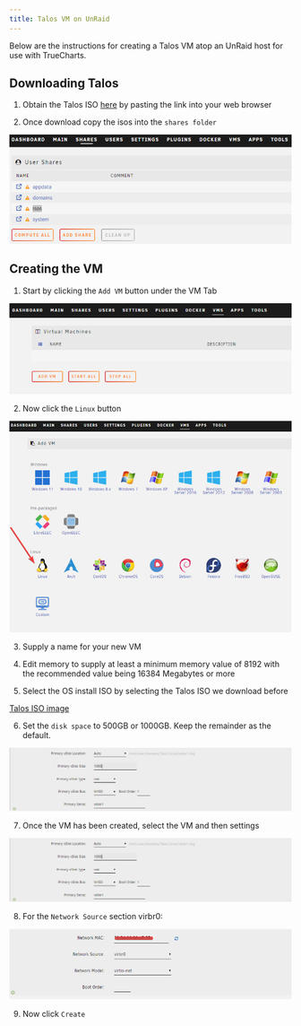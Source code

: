 ```yaml
---
title: Talos VM on UnRaid
---
```


Below are the instructions for creating a Talos VM atop an UnRaid host for use with TrueCharts.

## Downloading Talos

1. Obtain the Talos ISO [here](https://github.com/siderolabs/talos/releases/download/v1.7.0/metal-amd64.iso) by pasting the link into your web browser

2. Once download copy the isos into the `shares folder`

![shares folder](./img/unraid_isos_shares.png)

## Creating the VM

1. Start by clicking the `Add VM` button under the VM Tab

![Add VM](./img/unraid_Add_VM.png)

2. Now click the `Linux` button

![Linux](./img/unraid_linux.png)

3. Supply a name for your new VM

4. Edit memory to supply at least a minimum memory value of 8192 with the recommended value being 16384 Megabytes or more

5. Select the OS install ISO by selecting the Talos ISO we download before

[Talos ISO image](./img/unraid_talos_iso_image.png)

6. Set the `disk space` to 500GB or 1000GB. Keep the remainder as the default.

![disk space](./img/unraid_disk_space.png)

7. Once the VM has been created, select the VM and then settings

![settings](./img/unraid_disk_space.png)

8. For the `Network Source` section virbr0:

![Network Source](./img/unraid_network.png)

9. Now click `Create`
